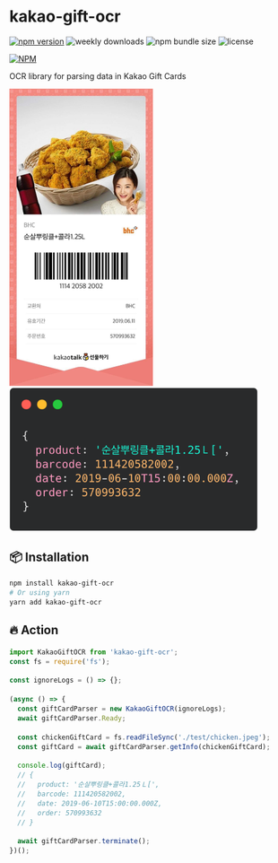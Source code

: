 # kakao-gift-ocr
[![npm version](https://img.shields.io/npm/v/kakao-gift-ocr.svg?style=flat-square)](https://www.npmjs.org/package/kakao-gift-ocr)
![weekly downloads](https://img.shields.io/npm/dw/kakao-gift-ocr?style=flat-square)
![npm bundle size](https://img.shields.io/bundlephobia/minzip/kakao-gift-ocr?style=flat-square)
![license](https://img.shields.io/npm/l/kakao-gift-ocr?style=flat-square)

[![NPM](https://nodei.co/npm/kakao-gift-ocr.png)](https://nodei.co/npm/kakao-gift-ocr/)

OCR library for parsing data in Kakao Gift Cards

<img src="./test/chicken.jpeg" width="256px"> <img src="./docs/assets/output.png" height="256px">

## 📦 Installation

```bash
npm install kakao-gift-ocr
# Or using yarn
yarn add kakao-gift-ocr
```

## 🔥 Action

```typescript
import KakaoGiftOCR from 'kakao-gift-ocr';
const fs = require('fs');

const ignoreLogs = () => {};

(async () => {
  const giftCardParser = new KakaoGiftOCR(ignoreLogs);
  await giftCardParser.Ready;

  const chickenGiftCard = fs.readFileSync('./test/chicken.jpeg');
  const giftCard = await giftCardParser.getInfo(chickenGiftCard);

  console.log(giftCard);
  // {
  //   product: '순살뿌링클+콜라1.25Ｌ[',
  //   barcode: 111420582002,
  //   date: 2019-06-10T15:00:00.000Z,
  //   order: 570993632
  // }

  await giftCardParser.terminate();
})();
```
